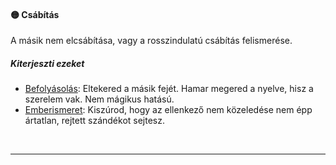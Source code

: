 #### 🟡 Csábítás

A másik nem elcsábítása, vagy a rosszindulatú csábítás felismerése. 
##### Kiterjeszti ezeket

- [Befolyásolás](../kepzettsegek.primer.altalanos/befolyasolas.md): Eltekered a másik fejét. Hamar megered a nyelve, hisz a szerelem vak. Nem mágikus hatású.
- [Emberismeret](../kepzettsegek.primer.altalanos/emberismeret.md): Kiszúrod, hogy az ellenkező nem közeledése nem épp ártatlan, rejtett szándékot sejtesz.

<br />

---
